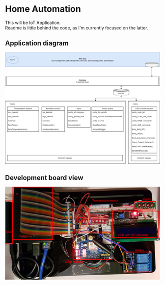 # Home Automation

This will be IoT Application.  
Readme is little behind the code, as I'm currently focused on the latter.

## Application diagram

![AppDiagram](AppModules.png)

## Development board view

![DevBoard](RPiDevBoard.png)
